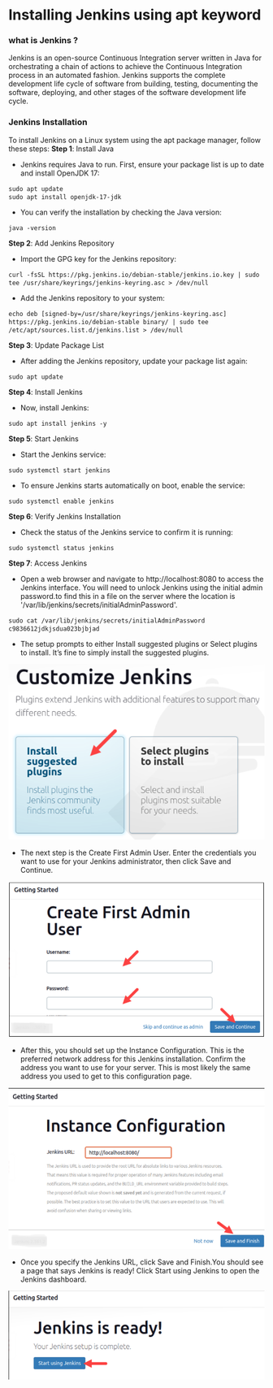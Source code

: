 # Installing Jenkins using apt keyword

### what is Jenkins ?
Jenkins is an open-source Continuous Integration server written in Java for orchestrating a chain of actions to achieve the Continuous Integration process in an automated fashion. Jenkins supports the complete development life cycle of software from building, testing, documenting the software, deploying, and other stages of the software development life cycle.

### Jenkins Installation

To install Jenkins on a Linux system using the apt package manager, follow these steps:
__Step 1__: Install Java
* Jenkins requires Java to run. First, ensure your package list is up to date and install OpenJDK 17:
```
sudo apt update
sudo apt install openjdk-17-jdk
```

* You can verify the installation by checking the Java version:
```
java -version
```

__Step 2__: Add Jenkins Repository
* Import the GPG key for the Jenkins repository:
```
curl -fsSL https://pkg.jenkins.io/debian-stable/jenkins.io.key | sudo tee /usr/share/keyrings/jenkins-keyring.asc > /dev/null
```

* Add the Jenkins repository to your system:
```
echo deb [signed-by=/usr/share/keyrings/jenkins-keyring.asc] https://pkg.jenkins.io/debian-stable binary/ | sudo tee /etc/apt/sources.list.d/jenkins.list > /dev/null
```

__Step 3__: Update Package List
* After adding the Jenkins repository, update your package list again:
```
sudo apt update
```

__Step 4__: Install Jenkins
* Now, install Jenkins:
```
sudo apt install jenkins -y
```

__Step 5__: Start Jenkins
* Start the Jenkins service:
```
sudo systemctl start jenkins
```

* To ensure Jenkins starts automatically on boot, enable the service:
```
sudo systemctl enable jenkins
```

__Step 6__: Verify Jenkins Installation
* Check the status of the Jenkins service to confirm it is running:
```
sudo systemctl status jenkins
```

__Step 7__: Access Jenkins
* Open a web browser and navigate to http://localhost:8080 to access the Jenkins interface. You will need to unlock Jenkins using the initial admin password.to find this in a file on the server where the location is '/var/lib/jenkins/secrets/initialAdminPassword'.
```
sudo cat /var/lib/jenkins/secrets/initialAdminPassword
c9836612jdkjsdua023bjbjad 
```

* The setup prompts to either Install suggested plugins or Select plugins to install. It’s fine to simply install the suggested plugins.
  
![preview](./Images/jenkins1.png)

* The next step is the Create First Admin User. Enter the credentials you want to use for your Jenkins administrator, then click Save and Continue.
  
![preview](./Images/jenkins2.png)

*  After this, you should set up the Instance Configuration. This is the preferred network address for this Jenkins installation. Confirm the address you want to use for your server. This is most likely the same address you used to get to this configuration page.
  
![preview](./Images/jenkins3.png)

* Once you specify the Jenkins URL, click Save and Finish.You should see a page that says Jenkins is ready! Click Start using Jenkins to open the Jenkins dashboard.

![preview](./Images/jenkins4.png)